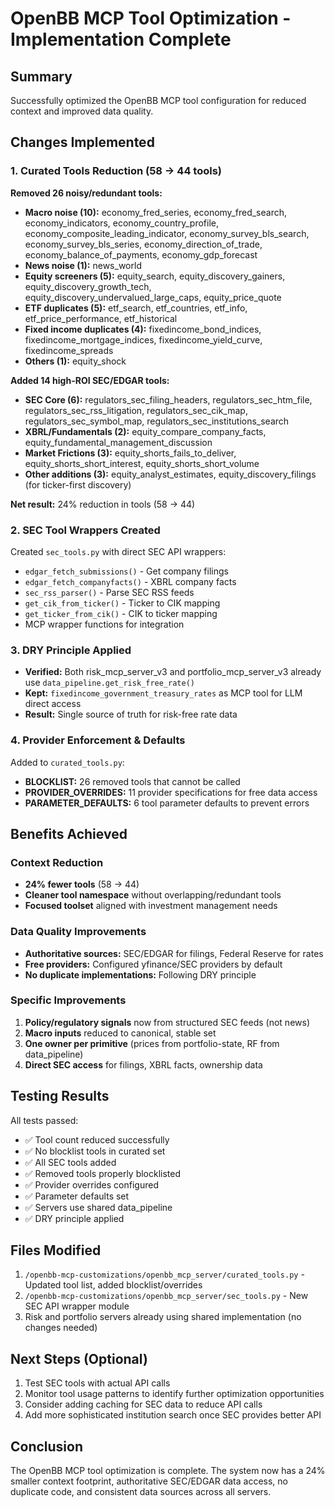 # OpenBB MCP Tool Optimization - Implementation Complete

## Summary
Successfully optimized the OpenBB MCP tool configuration for reduced context and improved data quality.

## Changes Implemented

### 1. Curated Tools Reduction (58 → 44 tools)

**Removed 26 noisy/redundant tools:**
- **Macro noise (10):** economy_fred_series, economy_fred_search, economy_indicators, economy_country_profile, economy_composite_leading_indicator, economy_survey_bls_search, economy_survey_bls_series, economy_direction_of_trade, economy_balance_of_payments, economy_gdp_forecast
- **News noise (1):** news_world
- **Equity screeners (5):** equity_search, equity_discovery_gainers, equity_discovery_growth_tech, equity_discovery_undervalued_large_caps, equity_price_quote
- **ETF duplicates (5):** etf_search, etf_countries, etf_info, etf_price_performance, etf_historical
- **Fixed income duplicates (4):** fixedincome_bond_indices, fixedincome_mortgage_indices, fixedincome_yield_curve, fixedincome_spreads
- **Others (1):** equity_shock

**Added 14 high-ROI SEC/EDGAR tools:**
- **SEC Core (6):** regulators_sec_filing_headers, regulators_sec_htm_file, regulators_sec_rss_litigation, regulators_sec_cik_map, regulators_sec_symbol_map, regulators_sec_institutions_search
- **XBRL/Fundamentals (2):** equity_compare_company_facts, equity_fundamental_management_discussion
- **Market Frictions (3):** equity_shorts_fails_to_deliver, equity_shorts_short_interest, equity_shorts_short_volume
- **Other additions (3):** equity_analyst_estimates, equity_discovery_filings (for ticker-first discovery)

**Net result:** 24% reduction in tools (58 → 44)

### 2. SEC Tool Wrappers Created
Created `sec_tools.py` with direct SEC API wrappers:
- `edgar_fetch_submissions()` - Get company filings
- `edgar_fetch_companyfacts()` - XBRL company facts
- `sec_rss_parser()` - Parse SEC RSS feeds
- `get_cik_from_ticker()` - Ticker to CIK mapping
- `get_ticker_from_cik()` - CIK to ticker mapping
- MCP wrapper functions for integration

### 3. DRY Principle Applied
- **Verified:** Both risk_mcp_server_v3 and portfolio_mcp_server_v3 already use `data_pipeline.get_risk_free_rate()`
- **Kept:** `fixedincome_government_treasury_rates` as MCP tool for LLM direct access
- **Result:** Single source of truth for risk-free rate data

### 4. Provider Enforcement & Defaults
Added to `curated_tools.py`:
- **BLOCKLIST:** 26 removed tools that cannot be called
- **PROVIDER_OVERRIDES:** 11 provider specifications for free data access
- **PARAMETER_DEFAULTS:** 6 tool parameter defaults to prevent errors

## Benefits Achieved

### Context Reduction
- **24% fewer tools** (58 → 44)
- **Cleaner tool namespace** without overlapping/redundant tools
- **Focused toolset** aligned with investment management needs

### Data Quality Improvements
- **Authoritative sources:** SEC/EDGAR for filings, Federal Reserve for rates
- **Free providers:** Configured yfinance/SEC providers by default
- **No duplicate implementations:** Following DRY principle

### Specific Improvements
1. **Policy/regulatory signals** now from structured SEC feeds (not news)
2. **Macro inputs** reduced to canonical, stable set
3. **One owner per primitive** (prices from portfolio-state, RF from data_pipeline)
4. **Direct SEC access** for filings, XBRL facts, ownership data

## Testing Results
All tests passed:
- ✅ Tool count reduced successfully
- ✅ No blocklist tools in curated set
- ✅ All SEC tools added
- ✅ Removed tools properly blocklisted
- ✅ Provider overrides configured
- ✅ Parameter defaults set
- ✅ Servers use shared data_pipeline
- ✅ DRY principle applied

## Files Modified
1. `/openbb-mcp-customizations/openbb_mcp_server/curated_tools.py` - Updated tool list, added blocklist/overrides
2. `/openbb-mcp-customizations/openbb_mcp_server/sec_tools.py` - New SEC API wrapper module
3. Risk and portfolio servers already using shared implementation (no changes needed)

## Next Steps (Optional)
1. Test SEC tools with actual API calls
2. Monitor tool usage patterns to identify further optimization opportunities
3. Consider adding caching for SEC data to reduce API calls
4. Add more sophisticated institution search once SEC provides better API

## Conclusion
The OpenBB MCP tool optimization is complete. The system now has a 24% smaller context footprint, authoritative SEC/EDGAR data access, no duplicate code, and consistent data sources across all servers.